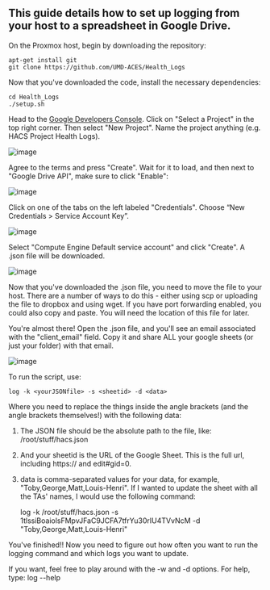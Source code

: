 ## This guide details how to set up logging from your host to a spreadsheet in Google Drive.

On the Proxmox host, begin by downloading the repository: 

	apt-get install git
	git clone https://github.com/UMD-ACES/Health_Logs

Now that you've downloaded the code, install the necessary dependencies:

	cd Health_Logs
	./setup.sh

Head to the <a href=https://console.developers.google.com/apis/api/drive/overview>Google Developers Console</a>. Click on "Select a Project" in the top right corner. Then select "New Project". Name the project anything (e.g. HACS Project Health Logs).

![image](https://cloud.githubusercontent.com/assets/14065974/22453687/95824976-e74e-11e6-87fe-7fd09ae55345.png)

Agree to the terms and press "Create". Wait for it to load, and then next to "Google Drive API", make sure to click "Enable":

![image](https://cloud.githubusercontent.com/assets/14065974/22453698/b5fe0e42-e74e-11e6-862f-cda06bc661e2.png)

Click on one of the tabs on the left labeled "Credentials". Choose “New Credentials > Service Account Key”.

![image](https://cloud.githubusercontent.com/assets/14065974/22453376/7b2b506a-e74c-11e6-95a6-33cb8318966d.png)

Select "Compute Engine Default service account" and click "Create". A .json file will be downloaded.

![image](https://cloud.githubusercontent.com/assets/14065974/22453807/95c3e81c-e74f-11e6-80af-0376334e2e80.png)

Now that you've downloaded the .json file, you need to move the file to your host. There are a number of ways to do this - either using scp or uploading the file to dropbox and using wget. If you have port forwarding enabled, you could also copy and paste. You will need the location of this file for later.

You're almost there! Open the .json file, and you'll see an email associated with the "client_email" field. Copy it and share ALL your google sheets (or just your folder) with that email.

![image](https://cloud.githubusercontent.com/assets/14065974/22453754/0ec0ccb8-e74f-11e6-8b5f-f841df75119d.png)


To run the script, use:

	log -k <yourJSONfile> -s <sheetid> -d <data>

Where you need to replace the things inside the angle brackets (and the angle brackets themselves!) with the following data:

1. The JSON file should be the absolute path to the file, like:
	/root/stuff/hacs.json

2. And your sheetid is the URL of the Google Sheet. This is the full url, including https:// and edit#gid=0.

3. data is comma-separated values for your data, for example, "Toby,George,Matt,Louis-Henri". If I wanted to update the sheet with all the TAs' names, I would use the following command:

	log -k /root/stuff/hacs.json -s 1tlssiBoaiolsFMpvJFaC9JCFA7tfrYu30rIU4TVvNcM -d "Toby,George,Matt,Louis-Henri"


You've finished!! Now you need to figure out how often you want to run the logging command and which logs you want to update.

If you want, feel free to play around with the -w and -d options. For help, type:
	log --help
